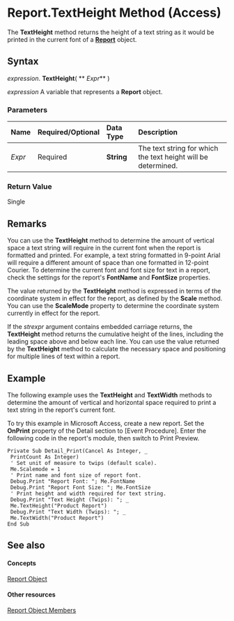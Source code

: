 
# Report.TextHeight Method (Access)

The  **TextHeight** method returns the height of a text string as it would be printed in the current font of a **[Report](6f77c1b4-a9ce-7caa-204c-fe0755c6f9df.md)** object.


## Syntax

 _expression_. **TextHeight**( ** _Expr_** )

 _expression_ A variable that represents a **Report** object.


### Parameters



|**Name**|**Required/Optional**|**Data Type**|**Description**|
|:-----|:-----|:-----|:-----|
| _Expr_|Required|**String**|The text string for which the text height will be determined.|

### Return Value

Single


## Remarks

You can use the  **TextHeight** method to determine the amount of vertical space a text string will require in the current font when the report is formatted and printed. For example, a text string formatted in 9-point Arial will require a different amount of space than one formatted in 12-point Courier. To determine the current font and font size for text in a report, check the settings for the report's **FontName** and **FontSize** properties.

The value returned by the  **TextHeight** method is expressed in terms of the coordinate system in effect for the report, as defined by the **Scale** method. You can use the **ScaleMode** property to determine the coordinate system currently in effect for the report.

If the  _strexpr_ argument contains embedded carriage returns, the **TextHeight** method returns the cumulative height of the lines, including the leading space above and below each line. You can use the value returned by the **TextHeight** method to calculate the necessary space and positioning for multiple lines of text within a report.


## Example

The following example uses the  **TextHeight** and **TextWidth** methods to determine the amount of vertical and horizontal space required to print a text string in the report's current font.

To try this example in Microsoft Access, create a new report. Set the  **OnPrint** property of the Detail section to [Event Procedure]. Enter the following code in the report's module, then switch to Print Preview.




```
Private Sub Detail_Print(Cancel As Integer, _ 
 PrintCount As Integer) 
 ' Set unit of measure to twips (default scale). 
 Me.Scalemode = 1 
 ' Print name and font size of report font. 
 Debug.Print "Report Font: "; Me.FontName 
 Debug.Print "Report Font Size: "; Me.FontSize 
 ' Print height and width required for text string. 
 Debug.Print "Text Height (Twips): "; _ 
 Me.TextHeight("Product Report") 
 Debug.Print "Text Width (Twips): "; _ 
 Me.TextWidth("Product Report") 
End Sub
```


## See also


#### Concepts


[Report Object](6f77c1b4-a9ce-7caa-204c-fe0755c6f9df.md)
#### Other resources


[Report Object Members](73370a33-1ca0-da4d-9e36-88011bc2b93e.md)